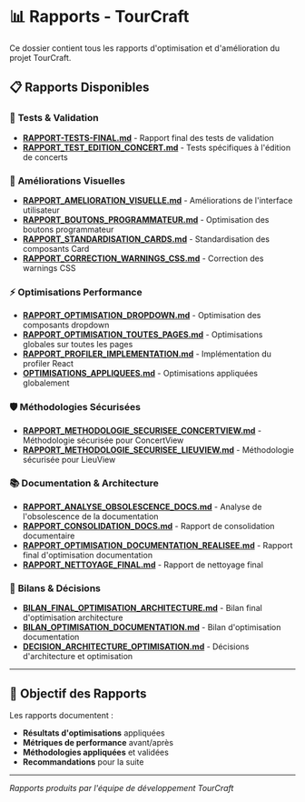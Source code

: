 # 📊 Rapports - TourCraft

Ce dossier contient tous les rapports d'optimisation et d'amélioration du projet TourCraft.

## 📋 **Rapports Disponibles**

### 🧪 **Tests & Validation**
- [**RAPPORT-TESTS-FINAL.md**](./RAPPORT-TESTS-FINAL.md) - Rapport final des tests de validation
- [**RAPPORT_TEST_EDITION_CONCERT.md**](./RAPPORT_TEST_EDITION_CONCERT.md) - Tests spécifiques à l'édition de concerts

### 🎨 **Améliorations Visuelles**
- [**RAPPORT_AMELIORATION_VISUELLE.md**](./RAPPORT_AMELIORATION_VISUELLE.md) - Améliorations de l'interface utilisateur
- [**RAPPORT_BOUTONS_PROGRAMMATEUR.md**](./RAPPORT_BOUTONS_PROGRAMMATEUR.md) - Optimisation des boutons programmateur
- [**RAPPORT_STANDARDISATION_CARDS.md**](./RAPPORT_STANDARDISATION_CARDS.md) - Standardisation des composants Card
- [**RAPPORT_CORRECTION_WARNINGS_CSS.md**](./RAPPORT_CORRECTION_WARNINGS_CSS.md) - Correction des warnings CSS

### ⚡ **Optimisations Performance**
- [**RAPPORT_OPTIMISATION_DROPDOWN.md**](./RAPPORT_OPTIMISATION_DROPDOWN.md) - Optimisation des composants dropdown
- [**RAPPORT_OPTIMISATION_TOUTES_PAGES.md**](./RAPPORT_OPTIMISATION_TOUTES_PAGES.md) - Optimisations globales sur toutes les pages
- [**RAPPORT_PROFILER_IMPLEMENTATION.md**](./RAPPORT_PROFILER_IMPLEMENTATION.md) - Implémentation du profiler React
- [**OPTIMISATIONS_APPLIQUEES.md**](./OPTIMISATIONS_APPLIQUEES.md) - Optimisations appliquées globalement

### 🛡️ **Méthodologies Sécurisées**
- [**RAPPORT_METHODOLOGIE_SECURISEE_CONCERTVIEW.md**](./RAPPORT_METHODOLOGIE_SECURISEE_CONCERTVIEW.md) - Méthodologie sécurisée pour ConcertView
- [**RAPPORT_METHODOLOGIE_SECURISEE_LIEUVIEW.md**](./RAPPORT_METHODOLOGIE_SECURISEE_LIEUVIEW.md) - Méthodologie sécurisée pour LieuView

### 📚 **Documentation & Architecture**
- [**RAPPORT_ANALYSE_OBSOLESCENCE_DOCS.md**](./RAPPORT_ANALYSE_OBSOLESCENCE_DOCS.md) - Analyse de l'obsolescence de la documentation
- [**RAPPORT_CONSOLIDATION_DOCS.md**](./RAPPORT_CONSOLIDATION_DOCS.md) - Rapport de consolidation documentaire
- [**RAPPORT_OPTIMISATION_DOCUMENTATION_REALISEE.md**](./RAPPORT_OPTIMISATION_DOCUMENTATION_REALISEE.md) - Rapport final d'optimisation documentation
- [**RAPPORT_NETTOYAGE_FINAL.md**](./RAPPORT_NETTOYAGE_FINAL.md) - Rapport de nettoyage final

### 🎯 **Bilans & Décisions**
- [**BILAN_FINAL_OPTIMISATION_ARCHITECTURE.md**](./BILAN_FINAL_OPTIMISATION_ARCHITECTURE.md) - Bilan final d'optimisation architecture
- [**BILAN_OPTIMISATION_DOCUMENTATION.md**](./BILAN_OPTIMISATION_DOCUMENTATION.md) - Bilan d'optimisation documentation
- [**DECISION_ARCHITECTURE_OPTIMISATION.md**](./DECISION_ARCHITECTURE_OPTIMISATION.md) - Décisions d'architecture et optimisation

---

## 🎯 **Objectif des Rapports**

Les rapports documentent :
- **Résultats d'optimisations** appliquées
- **Métriques de performance** avant/après
- **Méthodologies appliquées** et validées
- **Recommandations** pour la suite

---

*Rapports produits par l'équipe de développement TourCraft* 